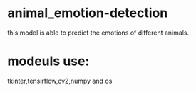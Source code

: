 # animal_emotion-detection
this model is able to predict the emotions of different animals.
# modeuls use:
tkinter,tensirflow,cv2,numpy and os
